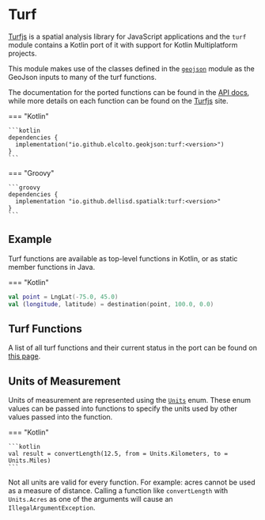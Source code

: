 # Turf

[Turfjs](https://turfjs.org) is a spatial analysis library for JavaScript applications and the `turf` module contains a
Kotlin port of it with support for Kotlin Multiplatform projects.

This module makes use of the classes defined in the [`geojson`](geojson/) module as the GeoJson inputs to many of the
turf functions.

The documentation for the ported functions can be found in the [API docs](api/turf/), while more details on each
function can be found on the [Turfjs](https://turfjs.org) site.


=== "Kotlin"

    ```kotlin
    dependencies {
      implementation("io.github.elcolto.geokjson:turf:<version>")
    }
    ```

=== "Groovy"

    ```groovy
    dependencies {
      implementation "io.github.dellisd.spatialk:turf:<version>"
    }
    ```

## Example

Turf functions are available as top-level functions in Kotlin, or as static member functions in Java.

=== "Kotlin"

```kotlin
val point = LngLat(-75.0, 45.0)
val (longitude, latitude) = destination(point, 100.0, 0.0)
```

## Turf Functions

A list of all turf functions and their current status in the port can be found on [this page](../ported-functions/).

## Units of Measurement

Units of measurement are represented using the [`Units`](../api/turf/io.github.elcolto.geokjson.turf/-units/) enum.
These enum values can be passed into functions to specify the units used by other values passed into the function.

=== "Kotlin"

    ```kotlin
    val result = convertLength(12.5, from = Units.Kilometers, to = Units.Miles)
    ```

Not all units are valid for every function. For example: acres cannot be used as a measure of distance.
Calling a function like `convertLength` with `Units.Acres` as one of the arguments will cause
an `IllegalArgumentException`.
